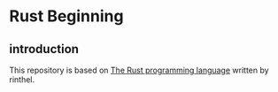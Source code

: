 # Rust Beginning

## introduction

This repository is based on [The Rust programming language](https://rinthel.github.io/rust-lang-book-ko) written by rinthel. 
